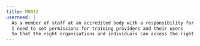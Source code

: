 ```yaml
---
title: MN012
userneed: |
  As a member of staff at an accredited body with a responsibility for maintaining the quality of training providers
  I need to set permissions for training providers and their users
  So that the right organisations and individuals can access the right information
---
```

